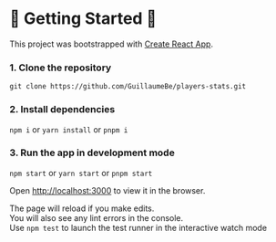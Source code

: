 # 🎾 Getting Started 🎾

This project was bootstrapped with [Create React App](https://github.com/facebook/create-react-app).

### 1. Clone the repository

`git clone https://github.com/GuillaumeBe/players-stats.git`

### 2. Install dependencies

`npm i` or `yarn install` or `pnpm i`

### 3. Run the app in development mode

`npm start` or `yarn start` or `pnpm start`

Open [http://localhost:3000](http://localhost:3000) to view it in the browser.

The page will reload if you make edits.\
You will also see any lint errors in the console.\
Use `npm test` to launch the test runner in the interactive watch mode

